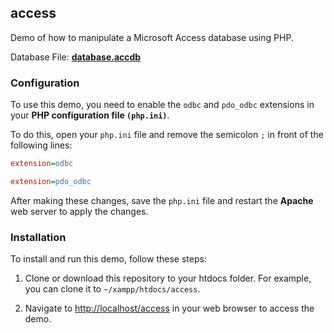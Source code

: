 ## access
Demo of how to manipulate a Microsoft Access database using PHP.

Database File: [**database.accdb**](database.accdb)

### Configuration
To use this demo, you need to enable the `odbc` and `pdo_odbc` extensions in your **PHP configuration file `(php.ini)`**.

To do this, open your `php.ini` file and remove the semicolon `;` in front of the following lines:
```ini
extension=odbc
```
```ini
extension=pdo_odbc
```

After making these changes, save the `php.ini` file and restart the **Apache** web server to apply the changes.

### Installation
To install and run this demo, follow these steps:

1. Clone or download this repository to your htdocs folder.
   For example, you can clone it to `~/xampp/htdocs/access`.

2. Navigate to <http://localhost/access> in your web browser to access the demo.